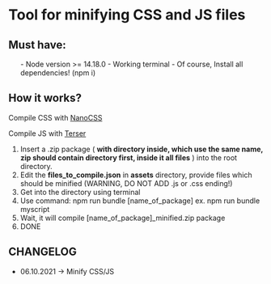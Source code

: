 Tool for minifying CSS and JS files
==================================

<h2>Must have:</h2>
<ul>
- Node version >= 14.18.0 
- Working terminal
- Of course, Install all dependencies! (npm i)
</ul>


<h2>How it works?</h2>

<p>Compile CSS with <a href="https://cssnano.co/">NanoCSS</a></p>
<p>Compile JS with <a href="https://terser.org/">Terser</a></p>

<ol>
<li> Insert a .zip package ( <b>with directory inside, which use the same name, zip should contain directory first, inside it all files</b> ) into the root directory. </li>
<li> Edit the <b>files_to_compile.json</b> in <b>assets</b> directory, provide files which should be minified (WARNING, DO NOT ADD .js or .css ending!)</li>
<li> Get into the directory using terminal </li>
<li> Use command: 
    npm run bundle [name_of_package]
    ex. npm run bundle myscript 
</li>
<li> Wait, it will compile [name_of_package]_minified.zip package</li>
<li> DONE</li>
</ol>

<h2>CHANGELOG</h2>
<ul>
    <li>06.10.2021 -> Minify CSS/JS</li>
</ul>

    
